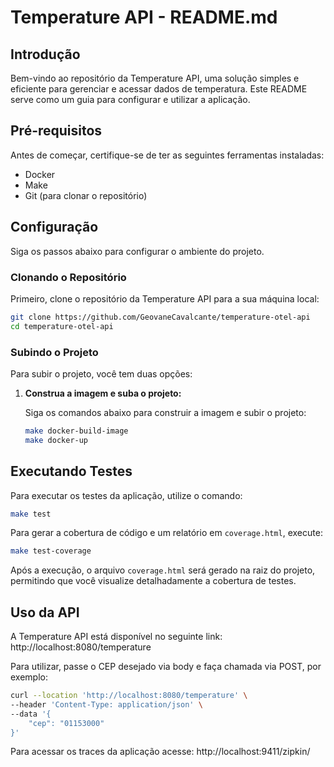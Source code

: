 
# Temperature API - README.md

## Introdução

Bem-vindo ao repositório da Temperature API, uma solução simples e eficiente para gerenciar e acessar dados de temperatura. Este README serve como um guia para configurar e utilizar a aplicação.

## Pré-requisitos

Antes de começar, certifique-se de ter as seguintes ferramentas instaladas:

- Docker
- Make
- Git (para clonar o repositório)

## Configuração

Siga os passos abaixo para configurar o ambiente do projeto.

### Clonando o Repositório

Primeiro, clone o repositório da Temperature API para a sua máquina local:

```bash
git clone https://github.com/GeovaneCavalcante/temperature-otel-api
cd temperature-otel-api
```


### Subindo o Projeto

Para subir o projeto, você tem duas opções:


1. **Construa a imagem e suba o projeto:**

   Siga os comandos abaixo para construir a imagem e subir o projeto:

   ```bash
   make docker-build-image
   make docker-up
   ```



## Executando Testes

Para executar os testes da aplicação, utilize o comando:

```bash
make test
```

Para gerar a cobertura de código e um relatório em `coverage.html`, execute:

```bash
make test-coverage
```

Após a execução, o arquivo `coverage.html` será gerado na raiz do projeto, permitindo que você visualize detalhadamente a cobertura de testes.

## Uso da API

A Temperature API está disponível no seguinte link: http://localhost:8080/temperature

Para utilizar, passe o CEP desejado via body e faça chamada via POST, por exemplo:
```bash
curl --location 'http://localhost:8080/temperature' \
--header 'Content-Type: application/json' \
--data '{
    "cep": "01153000"
}'
```

Para acessar os traces da aplicação acesse: http://localhost:9411/zipkin/
